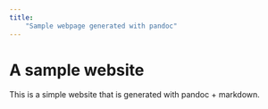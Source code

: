 ```yaml
---
title:
	"Sample webpage generated with pandoc"
---
```


# A sample website
This is a simple website that is generated with pandoc + markdown.
